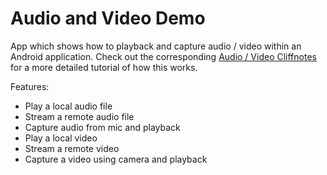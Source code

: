 # Audio and Video Demo

App which shows how to playback and capture audio / video within an Android application. Check out the corresponding [Audio / Video Cliffnotes](http://guides.thecodepath.com/android/Video-and-Audio-Playback-and-Recording) for a more detailed tutorial of how this works.

Features:

 * Play a local audio file
 * Stream a remote audio file
 * Capture audio from mic and playback
 * Play a local video
 * Stream a remote video
 * Capture a video using camera and playback
 
 




